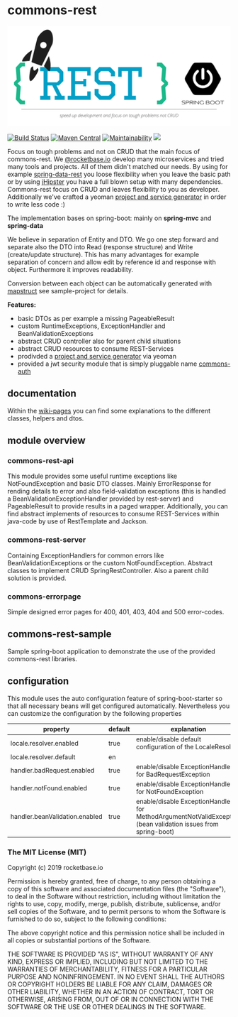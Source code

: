 # commons-rest

![logo](assets/commons-logo.svg)


[![Build Status](https://travis-ci.org/rocketbase-io/commons-rest.svg?branch=master)](https://travis-ci.org/rocketbase-io/commons-rest)
[![Maven Central](https://maven-badges.herokuapp.com/maven-central/io.rocketbase.commons/commons-rest/badge.svg)](https://maven-badges.herokuapp.com/maven-central/io.rocketbase.commons/commons-rest)
[![Maintainability](https://api.codeclimate.com/v1/badges/7c5864f7af5a1036d6a9/maintainability)](https://codeclimate.com/github/rocketbase-io/commons-rest/maintainability)
<a href="https://codeclimate.com/github/rocketbase-io/commons-rest/test_coverage"><img src="https://api.codeclimate.com/v1/badges/7c5864f7af5a1036d6a9/test_coverage" /></a>

Focus on tough problems and not on CRUD that the main focus of commons-rest. We [@rocketbase.io](https://www.rocketbase.io) develop many microservices and tried many tools and projects. All of them didn't matched our needs. By using for example [spring-data-rest](https://projects.spring.io/spring-data-rest/) you loose flexibility when you leave the basic path or by using [jHipster](http://www.jhipster.tech/) you have a full blown setup with many dependencies. Commons-rest focus on CRUD and leaves flexibility to you as developer. Additionally we've crafted a yeoman [project and service generator](https://github.com/rocketbase-io/generator-spring-rest-commons) in order to write less code :)

The implementation bases on spring-boot: mainly on **spring-mvc** and **spring-data** 

We believe in separation of Entity and DTO. We go one step forward and separate also the DTO into Read (response structure) and Write (create/update structure). This has many advantages for example separation of concern and allow edit by reference id and response with object. Furthermore it improves readability.

Conversion between each object can be automatically generated with [mapstruct](http://mapstruct.org/) see sample-project for details.

**Features:**
* basic DTOs as per example a missing PageableResult
* custom RuntimeExceptions, ExceptionHandler and BeanValidationExceptions
* abstract CRUD controller also for parent child situations
* abstract CRUD resources to consume REST-Services 
* prodivded a [project and service generator](https://github.com/rocketbase-io/generator-spring-rest-commons) via yeoman
* provided a jwt security module that is simply pluggable name [commons-auth](https://github.com/rocketbase-io/commons-auth)

## documentation

Within the [wiki-pages](wiki) you can find some explanations to the different classes, helpers and dtos.

## module overview

### commons-rest-api

This module provides some useful runtime exceptions like NotFoundException and basic DTO classes. Mainly ErrorResponse for rending details to error and also field-validation exceptions (this is handled a BeanValidationExceptionHandler provided by rest-server) and PageableResult to provide results in a paged wrapper. Additionally, you can find abstract implements of resources to consume REST-Services within java-code by use of RestTemplate and Jackson.

### commons-rest-server

Containing ExceptionHandlers for common errors like BeanValidationExceptions or the custom NotFoundException. Abstract classes to implement CRUD SpringRestController. Also a parent child solution is provided.

### commons-errorpage

Simple designed error pages for 400, 401, 403, 404 and 500 error-codes.

## commons-rest-sample

Sample spring-boot application to demonstrate the use of the provided commons-rest libraries. 

## configuration

This module uses the auto configuration feature of spring-boot-starter so that all necessary beans will get configured automatically.
Nevertheless you can customize the configuration by the following properties

| property                       | default         | explanation                                                  |
| ------------------------------ | --------------- | ------------------------------------------------------------ |
| locale.resolver.enabled        | true            | enable/disable default configuration of the LocaleResolver   |
| locale.resolver.default        | en              |                                                              |
| handler.badRequest.enabled     | true            | enable/disable ExceptionHandler for BadRequestException      |
| handler.notFound.enabled       | true            | enable/disable ExceptionHandler for NotFoundException        |
| handler.beanValidation.enabled | true            | enable/disable ExceptionHandler for MethodArgumentNotValidException (bean validation issues from spring-boot)      |
 

### The MIT License (MIT)
Copyright (c) 2019 rocketbase.io

Permission is hereby granted, free of charge, to any person obtaining a copy of this software and associated documentation files (the "Software"), to deal in the Software without restriction, including without limitation the rights to use, copy, modify, merge, publish, distribute, sublicense, and/or sell copies of the Software, and to permit persons to whom the Software is furnished to do so, subject to the following conditions:

The above copyright notice and this permission notice shall be included in all copies or substantial portions of the Software.

THE SOFTWARE IS PROVIDED "AS IS", WITHOUT WARRANTY OF ANY KIND, EXPRESS OR IMPLIED, INCLUDING BUT NOT LIMITED TO THE WARRANTIES OF MERCHANTABILITY, FITNESS FOR A PARTICULAR PURPOSE AND NONINFRINGEMENT. IN NO EVENT SHALL THE AUTHORS OR COPYRIGHT HOLDERS BE LIABLE FOR ANY CLAIM, DAMAGES OR OTHER LIABILITY, WHETHER IN AN ACTION OF CONTRACT, TORT OR OTHERWISE, ARISING FROM, OUT OF OR IN CONNECTION WITH THE SOFTWARE OR THE USE OR OTHER DEALINGS IN THE SOFTWARE.